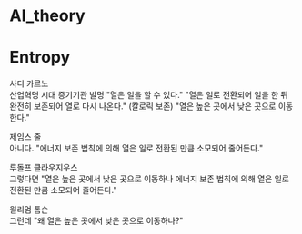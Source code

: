 # AI_theory

# Entropy
사디 카르노  
산업혁명 시대 증기기관 발명 
"열은 일을 할 수 있다."
"열은 일로 전환되어 일을 한 뒤 완전히 보존되어 열로 다시 나온다." (칼로릭 보존)
"열은 높은 곳에서 낮은 곳으로 이동한다."

제임스 줄  
아니다. "에너지 보존 법칙에 의해 열은 일로 전환된 만큼 소모되어 줄어든다."

루돌프 클라우지우스  
그렇다면 "열은 높은 곳에서 낮은 곳으로 이동하나 에너지 보존 법칙에 의해 열은 일로 전환된 만큼 소모되어 줄어든다."

윌리엄 톰슨  
그런데 "왜 열은 높은 곳에서 낮은 곳으로 이동하나?"
